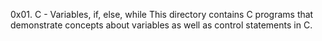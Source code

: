 0x01. C - Variables, if, else, while
This directory contains C programs that demonstrate concepts about variables as well as control statements in C.
